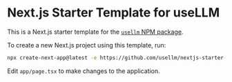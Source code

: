 # Next.js Starter Template for useLLM

This is a Next.js starter template for the [`usellm` NPM package](https://usellm.org). 

To create a new Next.js project using this template, run:

```bash
npx create-next-app@latest -e https://github.com/usellm/nextjs-starter-template
```

Edit `app/page.tsx` to make changes to the application.